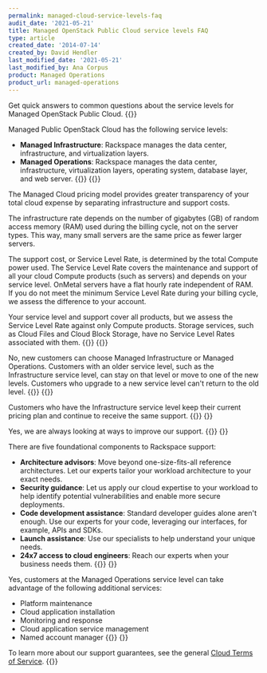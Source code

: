 ```yaml
---
permalink: managed-cloud-service-levels-faq
audit_date: '2021-05-21'
title: Managed OpenStack Public Cloud service levels FAQ
type: article
created_date: '2014-07-14'
created_by: David Hendler
last_modified_date: '2021-05-21'
last_modified_by: Ana Corpus
product: Managed Operations
product_url: managed-operations
---
```


Get quick answers to common questions about the service levels for Managed OpenStack Public Cloud.
{{<accordion title="What are the service levels for Managed Public OpenStack Cloud?" col="in" href="accordion1">}}

Managed Public OpenStack Cloud has the following service levels:

-   **Managed Infrastructure**: Rackspace manages the data center, infrastructure, and virtualization layers.
-   **Managed Operations**: Rackspace manages the data center, infrastructure, virtualization layers,
    operating system, database layer, and web server.
{{</accordion>}}
{{<accordion title="What is the service-level pricing model?" col="in" href="accordion2">}}

The Managed Cloud pricing model provides greater transparency of your total
cloud expense by separating infrastructure and support costs.

The infrastructure rate depends on the number of gigabytes (GB) of random
access memory (RAM) used during the billing cycle, not on the server types.
This way, many small servers are the same price as fewer larger servers.

The support cost, or Service Level Rate, is determined by the total Compute
power used. The Service Level Rate covers the maintenance and support of all
your cloud Compute products (such as servers) and depends on your service
level. OnMetal servers have a flat hourly rate independent of RAM. If you do
not meet the minimum Service Level Rate during your billing cycle, we assess
the difference to your account.

Your service level and support cover all products, but we assess the Service
Level Rate against only Compute products. Storage services, such as Cloud Files
and Cloud Block Storage, have no Service Level Rates associated with them.
{{</accordion>}}
{{<accordion title="Can new customers choose other service levels for Managed OpenStack Public Cloud?" col="in" href="accordion3">}}

No, new customers can choose Managed Infrastructure or Managed
Operations. Customers with an older service level, such as the Infrastructure
service level, can stay on that level or move to one of the new levels.
Customers who upgrade to a new service level can't return to the old level.
{{</accordion>}}
{{<accordion title="What happens with customers who are on the old Infrastructure service level?" col="in" href="accordion4">}}

Customers who have the Infrastructure service level keep 
their current pricing plan and continue to receive the same support.
{{</accordion>}}
{<accordion title="Is Rackspace improving the support experience?" col="in" href="accordion5">}}

Yes, we are always looking at ways to improve our support.
{{</accordion>}}
{<accordion title="What do I get from Rackspace support?" col="in" href="accordion6">}}

There are five foundational components to Rackspace support:

-   **Architecture advisors**: Move beyond one-size-fits-all reference
    architectures. Let our experts tailor your workload architecture to your
    exact needs.
-   **Security guidance**: Let us apply our cloud expertise to your workload to
    help identify potential vulnerabilities and enable more secure deployments.
-   **Code development assistance**: Standard developer guides alone aren't
    enough. Use our experts for your code, leveraging our interfaces, for
    example, APIs and SDKs.
-   **Launch assistance**: Use our specialists to help understand your unique 
    needs.
-   **24x7 access to cloud engineers**: Reach our experts when your business 
    needs them.
{{</accordion>}}
{<accordion title="Do Managed Operations customers get additional services?" col="in" href="accordion7">}}

Yes, customers at the Managed Operations service level can take advantage of the
following additional services:

-   Platform maintenance
-   Cloud application installation
-   Monitoring and response
-   Cloud application service management
-   Named account manager
{{</accordion>}}
{<accordion title="What support guarantees do customers receive with Managed Cloud?" col="in" href="accordion8">}}

To learn more about our support guarantees, see the general
[Cloud Terms of Service](https://www.rackspace.com/information/legal/cloud/tos).
{{</accordion>}}
